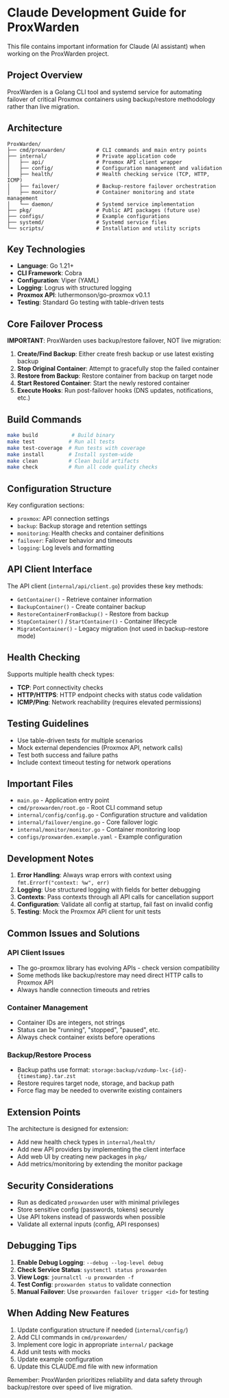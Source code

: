 # Claude Development Guide for ProxWarden

This file contains important information for Claude (AI assistant) when working on the ProxWarden project.

## Project Overview

ProxWarden is a Golang CLI tool and systemd service for automating failover of critical Proxmox containers using backup/restore methodology rather than live migration.

## Architecture

```
ProxWarden/
├── cmd/proxwarden/          # CLI commands and main entry points
├── internal/                # Private application code
│   ├── api/                 # Proxmox API client wrapper
│   ├── config/              # Configuration management and validation
│   ├── health/              # Health checking service (TCP, HTTP, ICMP)
│   ├── failover/            # Backup-restore failover orchestration
│   ├── monitor/             # Container monitoring and state management
│   └── daemon/              # Systemd service implementation
├── pkg/                     # Public API packages (future use)
├── configs/                 # Example configurations
├── systemd/                 # Systemd service files
└── scripts/                 # Installation and utility scripts
```

## Key Technologies

- **Language**: Go 1.21+
- **CLI Framework**: Cobra
- **Configuration**: Viper (YAML)
- **Logging**: Logrus with structured logging
- **Proxmox API**: luthermonson/go-proxmox v0.1.1
- **Testing**: Standard Go testing with table-driven tests

## Core Failover Process

**IMPORTANT**: ProxWarden uses backup/restore failover, NOT live migration:

1. **Create/Find Backup**: Either create fresh backup or use latest existing backup
2. **Stop Original Container**: Attempt to gracefully stop the failed container
3. **Restore from Backup**: Restore container from backup on target node
4. **Start Restored Container**: Start the newly restored container
5. **Execute Hooks**: Run post-failover hooks (DNS updates, notifications, etc.)

## Build Commands

```bash
make build           # Build binary
make test           # Run all tests
make test-coverage  # Run tests with coverage
make install        # Install system-wide
make clean          # Clean build artifacts
make check          # Run all code quality checks
```

## Configuration Structure

Key configuration sections:
- `proxmox`: API connection settings
- `backup`: Backup storage and retention settings
- `monitoring`: Health checks and container definitions
- `failover`: Failover behavior and timeouts
- `logging`: Log levels and formatting

## API Client Interface

The API client (`internal/api/client.go`) provides these key methods:
- `GetContainer()` - Retrieve container information
- `BackupContainer()` - Create container backup
- `RestoreContainerFromBackup()` - Restore from backup
- `StopContainer()` / `StartContainer()` - Container lifecycle
- `MigrateContainer()` - Legacy migration (not used in backup-restore mode)

## Health Checking

Supports multiple health check types:
- **TCP**: Port connectivity checks
- **HTTP/HTTPS**: HTTP endpoint checks with status code validation
- **ICMP/Ping**: Network reachability (requires elevated permissions)

## Testing Guidelines

- Use table-driven tests for multiple scenarios
- Mock external dependencies (Proxmox API, network calls)
- Test both success and failure paths
- Include context timeout testing for network operations

## Important Files

- `main.go` - Application entry point
- `cmd/proxwarden/root.go` - Root CLI command setup
- `internal/config/config.go` - Configuration structure and validation
- `internal/failover/engine.go` - Core failover logic
- `internal/monitor/monitor.go` - Container monitoring loop
- `configs/proxwarden.example.yaml` - Example configuration

## Development Notes

1. **Error Handling**: Always wrap errors with context using `fmt.Errorf("context: %w", err)`
2. **Logging**: Use structured logging with fields for better debugging
3. **Contexts**: Pass contexts through all API calls for cancellation support
4. **Configuration**: Validate all config at startup, fail fast on invalid config
5. **Testing**: Mock the Proxmox API client for unit tests

## Common Issues and Solutions

### API Client Issues
- The go-proxmox library has evolving APIs - check version compatibility
- Some methods like backup/restore may need direct HTTP calls to Proxmox API
- Always handle connection timeouts and retries

### Container Management
- Container IDs are integers, not strings
- Status can be "running", "stopped", "paused", etc.
- Always check container exists before operations

### Backup/Restore Process
- Backup paths use format: `storage:backup/vzdump-lxc-{id}-{timestamp}.tar.zst`
- Restore requires target node, storage, and backup path
- Force flag may be needed to overwrite existing containers

## Extension Points

The architecture is designed for extension:
- Add new health check types in `internal/health/`
- Add new API providers by implementing the client interface
- Add web UI by creating new packages in `pkg/`
- Add metrics/monitoring by extending the monitor package

## Security Considerations

- Run as dedicated `proxwarden` user with minimal privileges
- Store sensitive config (passwords, tokens) securely
- Use API tokens instead of passwords when possible
- Validate all external inputs (config, API responses)

## Debugging Tips

1. **Enable Debug Logging**: `--debug --log-level debug`
2. **Check Service Status**: `systemctl status proxwarden`
3. **View Logs**: `journalctl -u proxwarden -f`
4. **Test Config**: `proxwarden status` to validate connection
5. **Manual Failover**: Use `proxwarden failover trigger <id>` for testing

## When Adding New Features

1. Update configuration structure if needed (`internal/config/`)
2. Add CLI commands in `cmd/proxwarden/`
3. Implement core logic in appropriate `internal/` package
4. Add unit tests with mocks
5. Update example configuration
6. Update this CLAUDE.md file with new information

Remember: ProxWarden prioritizes reliability and data safety through backup/restore over speed of live migration.